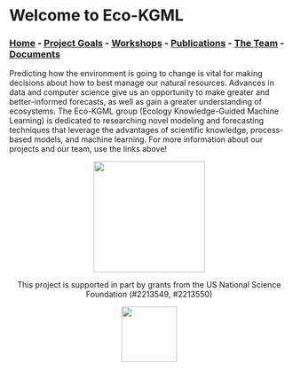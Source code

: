 # Welcome to Eco-KGML

### [Home](eco-kgml.github.io) - [Project Goals](https://eco-kgml.github.io/projectgoals) -  [Workshops](https://eco-kgml.github.io/workshops) - [Publications](https://eco-kgml.github.io/publications) - [The Team](https://eco-kgml.github.io/team) - [Documents](https://eco-kgml.github.io/documents)

Predicting how the environment is going to change is vital for making decisions about how to best manage our natural resources. Advances in data and computer science give us an opportunity to make greater and better-informed forecasts, as well as gain a greater understanding of ecosystems. The Eco-KGML group (Ecology Knowledge-Guided Machine Learning) is dedicated to researching novel modeling and forecasting techniques that leverage the advantages of scientific knowledge, process-based models, and machine learning. For more information about our projects and our team, use the links above!

<p align="center">
  <img src="https://eco-kgml.github.io/sources/ecokgml_logo.png" width="200" height="200" />
</p>

<p align="center">
 This project is supported in part by grants from the US National Science Foundation (#2213549, #2213550)
</p>

<p align="center">
 <img src="https://eco-kgml.github.io/sources/NSF_Official_logo_High_Res_1200ppi.png" width="100" height="100">
</p>
